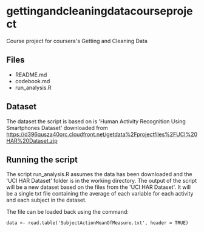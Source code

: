 # gettingandcleaningdatacourseproject
Course project for coursera's Getting and Cleaning Data

## Files
* README.md
* codebook.md
* run_analysis.R

## Dataset
The dataset the script is based on is 'Human Activity Recognition Using Smartphones Dataset' downloaded from
https://d396qusza40orc.cloudfront.net/getdata%2Fprojectfiles%2FUCI%20HAR%20Dataset.zip

## Running the script
The script run_analysis.R assumes the data has been downloaded and the 'UCI HAR Dataset' folder is in the working directory.
The output of the script will be a new dataset based on the files from the 'UCI HAR Dataset'. It will be a single txt file containing the average of each variable for each activity and each subject in the dataset.

The file can be loaded back using the command:

~~~{r}
data <- read.table('SubjectActionMeanOfMeasure.txt', header = TRUE)
~~~
